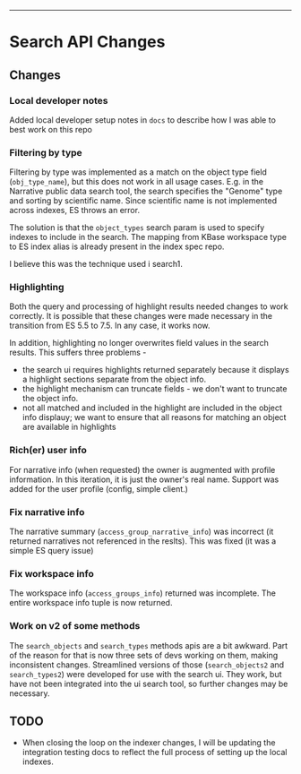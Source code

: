 ----------

# Search API Changes

## Changes

### Local developer notes

Added local developer setup notes in `docs` to describe how I was able to best work on this repo

### Filtering by type

Filtering by type was implemented as a match on the object type field (`obj_type_name`), but this does not work in all usage cases. E.g. in the Narrative public data search tool, the search specifies the "Genome" type and sorting by scientific name. Since scientific name is not implemented across indexes, ES throws an error.

The solution is that the `object_types` search param is used to specify indexes to include in the search. The mapping from KBase workspace type to ES index alias is already present in the index spec repo.

I believe this was the technique used i search1.

### Highlighting

Both the query and processing of highlight results needed changes to work correctly. It is possible that these changes were made necessary in the transition from ES 5.5 to 7.5. In any case, it works now.

In addition, highlighting no longer overwrites field values in the search results. This suffers three problems -

- the search ui requires highlights returned separately because it displays a highlight sections separate from the object info.
- the highlight mechanism can truncate fields - we don't want to truncate the object info.
- not all matched and included in the highlight are included in the object info displauy; we want to ensure that all reasons for matching an object are available in highlights

### Rich(er) user info

For narrative info (when requested) the owner is augmented with profile information. In this iteration, it is just the owner's real name. Support was added for the user profile (config, simple client.)

### Fix narrative info

The narrative summary (`access_group_narrative_info`) was incorrect (it returned narratives not referenced in the reslts). This was fixed (it was a simple ES query issue)

### Fix workspace info

The workspace info (`access_groups_info`) returned was incomplete. The entire workspace info tuple is now returned.

### Work on v2 of some methods

The `search_objects` and `search_types` methods apis are a bit awkward. Part of the reason for that is now three sets of devs working on them, making inconsistent changes. Streamlined versions of those (`search_objects2` and `search_types2`) were developed for use with the search ui. They work, but have not been integrated into the ui search tool, so further changes may be necessary.

## TODO

- When closing the loop on the indexer changes, I will be updating the integration testing docs to reflect the full process of setting up the local indexes.